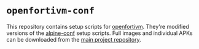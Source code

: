 # `openfortivm-conf`

This repository contains setup scripts for [openfortivm](https://github.com/vuhuy/openfortivm). They're modified versions of the [alpine-conf](https://github.com/alpinelinux/alpine-conf) setup scripts. Full images and individual APKs can be downloaded from the [main project repository](https://github.com/vuhuy/openfortivm).
